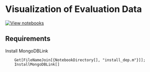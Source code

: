 # Visualization of Evaluation Data


[![View notebooks](https://wolfr.am/lA6mO5hv)](https://www.wolframcloud.com/objects/77d34651-b456-49c1-beae-4366ac45818f)

## Requirements

Install MongoDBLink

        Get[FileNameJoin[{NotebookDirectory[], "install_dep.m"}]];
        InstallMongoDBLink[]
